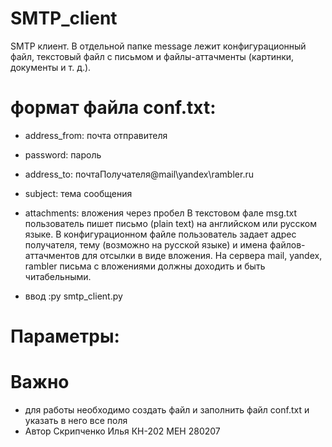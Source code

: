 # SMTP_client

SMTP клиент. В отдельной папке message лежит конфигурационный файл,
текстовый файл с письмом и файлы-аттачменты (картинки, документы и т. д.).
# формат файла conf.txt:
* address_from: почта отправителя
* password: пароль
* address_to: почтаПолучателя@mail\yandex\rambler.ru
* subject: тема сообщения
* attachments: вложения через пробел
В текстовом фале msg.txt пользователь пишет письмо (plain text) на английском или русском языке. В конфигурационном файле пользователь задает адрес получателя, тему (возможно на русской языке) и имена файлов-аттачментов для отсылки в виде вложения.
На сервера mail, yandex, rambler письма с вложениями должны доходить и быть читабельными.


* ввод :py smtp_client.py
# Параметры:
# Важно
* для работы необходимо создать файл и заполнить файл conf.txt и указать в него все поля
* Автор Скрипченко Илья КН-202 МЕН 280207
